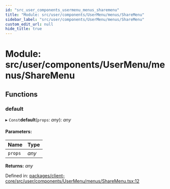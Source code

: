 ```yaml
---
id: "src_user_components_usermenu_menus_sharemenu"
title: "Module: src/user/components/UserMenu/menus/ShareMenu"
sidebar_label: "src/user/components/UserMenu/menus/ShareMenu"
custom_edit_url: null
hide_title: true
---
```


# Module: src/user/components/UserMenu/menus/ShareMenu

## Functions

### default

▸ `Const`**default**(`props`: *any*): *any*

#### Parameters:

| Name | Type |
| :------ | :------ |
| `props` | *any* |

**Returns:** *any*

Defined in: [packages/client-core/src/user/components/UserMenu/menus/ShareMenu.tsx:12](https://github.com/xr3ngine/xr3ngine/blob/2d83606b6/packages/client-core/src/user/components/UserMenu/menus/ShareMenu.tsx#L12)
